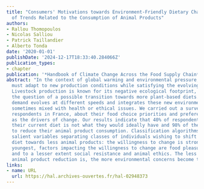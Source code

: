 ```yaml
---
title: "Consumers' Motivations towards Environment-Friendly Dietary Changes: An Assessment
  of Trends Related to the Consumption of Animal Products"
authors:
- Rallou Thomopoulos
- Nicolas Salliou
- Patrick Taillandier
- Alberto Tonda
date: '2020-01-01'
publishDate: '2024-12-17T18:33:40.284066Z'
publication_types:
- chapter
publication: '*Handbook of Climate Change Across the Food Supply Chain*'
abstract: "In the context of global warming and environmental pressure, food chains
  must adapt to new production conditions while satisfying the evolving consumer demand.
  Livestock production is known for its negative ecological footprint, bringing forward
  the question of a possible transition towards more plant-based diets. Citizens'
  demand evolves at different speeds and integrates these new environmental concerns
  sometimes mixed with health or ethical issues. We carried out a survey with 1,715
  respondents in France, about their food choice priorities and preferences, as well
  as the drivers of change. Our results indicate that 40% of respondents claim that
  their current diet is not what they would ideally have and 98% of them would like
  to reduce their animal product consumption. Classification algorithms reveals several
  salient variables separating classes of individuals wishing to shift their food
  diet towards less animal products: the willingness to change is stronger for the
  youngest, factors impacting the willingness to change are food pleasure, health
  and to a lesser extent social resistance and animal ethics. The less radical the
  animal product reduction is, the more environmental concerns become the main motivation."
links:
- name: URL
  url: https://hal.archives-ouvertes.fr/hal-02948373
---
```

